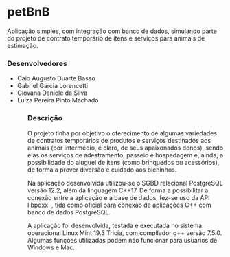 # petBnB
Aplicação simples, com integração com banco de dados, simulando parte do projeto de contrato temporário de itens e serviços para animais de estimação.<br>

<h3>Desenvolvedores</h3>
<ul>
  <li>Caio Augusto Duarte Basso</li>
  <li>Gabriel Garcia Lorencetti</li>
  <li>Giovana Daniele da Silva</li>
  <li>Luíza Pereira Pinto Machado</li>
<ul>
  
<h3>Descrição</h3>
<p>O projeto tinha por objetivo o oferecimento de algumas variedades de contratos temporários de produtos e serviços destinados aos animais (por intermédio, é claro, de seus apaixonados donos), sendo elas os serviços de adestramento, passeio e hospedagem e, ainda, a possibilidade do aluguel de itens
(como brinquedos ou acessórios), de forma a prover diversão e cuidado aos bichinhos.<p>
<p>Na aplicação desenvolvida utilizou-se o SGBD relacional PostgreSQL versão 12.2, além da linguagem C++17. De forma a possibilitar a conexão entre a aplicação e a base de dados, fez-se uso da API ​ libpqxx ​ , tida como oficial para conexão de aplicações C++ com banco de dados PostgreSQL.<p>
<p>A aplicação foi desenvolvida, testada e executada no sistema operacional Linux Mint 19.3 Tricia, com compilador g++ versão 7.5.0. Algumas funções utilizadas podem não funcionar para usuários de Windows e Mac.</p>
